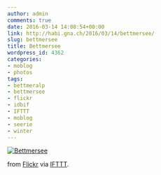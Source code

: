 ```yaml
---
author: admin
comments: true
date: 2016-03-14 14:08:54+00:00
link: http://habi.gna.ch/2016/03/14/bettmersee/
slug: bettmersee
title: Bettmersee
wordpress_id: 4362
categories:
- moblog
- photos
tags:
- bettmeralp
- bettmersee
- flickr
- idbif
- IFTTT
- moblog
- seerie
- winter
---
```


[![Bettmersee](https://farm2.staticflickr.com/1578/25153450214_f37f3f4f5d_z.jpg)](https://www.flickr.com/photos/habi/25153450214/)  

  

from [Flickr](http://flic.kr/p/EjJ1q7) via [IFTTT](http://ift.tt/1c4nCfM).
